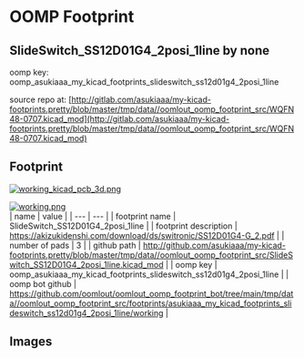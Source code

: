 # OOMP Footprint  
## SlideSwitch_SS12D01G4_2posi_1line  by none  
  
oomp key: oomp_asukiaaa_my_kicad_footprints_slideswitch_ss12d01g4_2posi_1line  
  
source repo at: [http://gitlab.com/asukiaaa/my-kicad-footprints.pretty/blob/master/tmp/data//oomlout_oomp_footprint_src/WQFN48-0707.kicad_mod](http://gitlab.com/asukiaaa/my-kicad-footprints.pretty/blob/master/tmp/data//oomlout_oomp_footprint_src/WQFN48-0707.kicad_mod)  
## Footprint  
  
[![working_kicad_pcb_3d.png](working_kicad_pcb_3d_600.png)](working_kicad_pcb_3d.png)  
  
[![working.png](working_600.png)](working.png)  
| name | value | 
| --- | --- | 
| footprint name | SlideSwitch_SS12D01G4_2posi_1line | 
| footprint description | https://akizukidenshi.com/download/ds/switronic/SS12D01G4-G_2.pdf | 
| number of pads | 3 | 
| github path | http://github.com/asukiaaa/my-kicad-footprints.pretty/blob/master/tmp/data//oomlout_oomp_footprint_src/SlideSwitch_SS12D01G4_2posi_1line.kicad_mod | 
| oomp key | oomp_asukiaaa_my_kicad_footprints_slideswitch_ss12d01g4_2posi_1line | 
| oomp bot github | https://github.com/oomlout/oomlout_oomp_footprint_bot/tree/main/tmp/data//oomlout_oomp_footprint_src/footprints/asukiaaa_my_kicad_footprints_slideswitch_ss12d01g4_2posi_1line/working | 
## Images  

